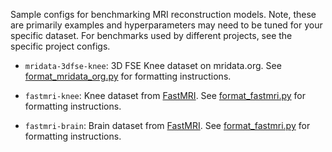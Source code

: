 Sample configs for benchmarking MRI reconstruction models. Note, these are primarily examples and hyperparameters may need to be tuned for your specific dataset. For benchmarks used by different projects, see the specific project configs.

- `mridata-3dfse-knee`: 3D FSE Knee dataset on mridata.org. See [format_mridata_org.py](../datasets/format_mridata_org.py) for formatting instructions.

- `fastmri-knee`: Knee dataset from [FastMRI](https://fastmri.org/). See [format_fastmri.py](../datasets/format_fastmri.py) for formatting instructions.

- `fastmri-brain`: Brain dataset from [FastMRI](https://fastmri.org/). See [format_fastmri.py](../datasets/format_fastmri.py) for formatting instructions.
